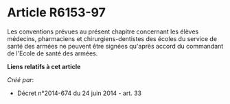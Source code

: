 # Article R6153-97

Les conventions prévues au présent chapitre concernant les élèves médecins, pharmaciens et chirurgiens-dentistes des écoles
du service de santé des armées ne peuvent être signées qu'après accord du commandant de l'Ecole de santé des armées.

**Liens relatifs à cet article**

_Créé par_:

  - Décret n°2014-674 du 24 juin 2014 - art. 33
